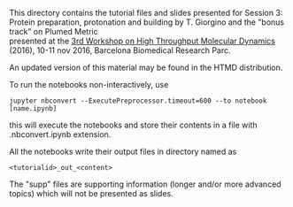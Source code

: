 This directory contains the tutorial files and slides 
presented for Session 3: Protein preparation, protonation
and building by T. Giorgino and the "bonus track" on Plumed Metric  
presented at the [3rd Workshop on High Throughput Molecular
Dynamics](http://workshop.htmd.org/htmd_molecular_dynamics_programme/)
(2016), 10-11 nov 2016, Barcelona Biomedical Research Parc.

An updated version of this material may be found in the HTMD
distribution.



To run the notebooks non-interactively, use

    jupyter nbconvert --ExecutePreprocessor.timeout=600 --to notebook [name.ipynb]

this will execute the notebooks and store their contents in a
file with .nbconvert.ipynb extension. 

All the notebooks write their output files in directory named as

    <tutorialid>_out_<content>

The "supp" files are supporting information (longer
and/or more advanced topics) which will not be presented as slides.
